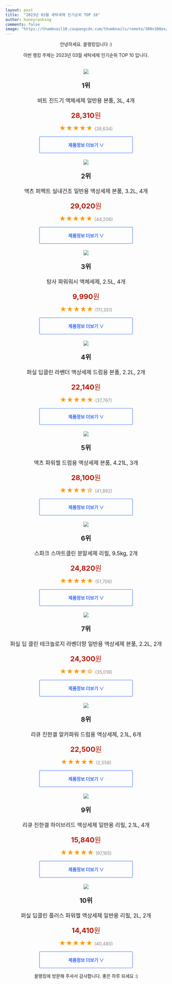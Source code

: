 ```yaml
---
layout: post
title:  "2023년 03월 세탁세제 인기순위 TOP 10"
author: honeyranking
comments: false
image: "https://thumbnail10.coupangcdn.com/thumbnails/remote/300x300ex/image/retail/images/8325081696170603-6a314097-308b-45af-a7d8-a7850fd91e31.jpg"
---
```

<p style="text-align: center;">안녕하세요. 꿀랭킹입니다 :)</p>
<p style="text-align: center;">이번 랭킹 주제는 2023년 03월 세탁세제 인기순위 TOP 10 입니다.</p><center><img src="https://thumbnail10.coupangcdn.com/thumbnails/remote/300x300ex/image/retail/images/8325081696170603-6a314097-308b-45af-a7d8-a7850fd91e31.jpg" style="margin-top:20px" /></center><p style="text-align: center; font-size: 20px"><b>1위</b></p><p style="text-align: center; font-size: 17px">비트 진드기 액체세제 일반용 본품, 3L, 4개</p><p style="text-align: center;"><span style="color: #b61800; font-size: 22px;"><b>28,310</b>원</span></p><p style="text-align: center;"><span style="color: #ff9600; font-size: 20px;">★★★★★ </span><span style="color: #878787;">(38,634)</span></p><center><a href="https://link.coupang.com/a/S3awq"><div style="font-size: 14px; display: inline-block; padding: 15px 90px; color: #346aff; border-radius: 2px; border: 1px solid #346aff; cursor: pointer;"><b>제품정보 더보기 &or;</b></div></a></center><center><img src="https://thumbnail9.coupangcdn.com/thumbnails/remote/300x300ex/image/retail/images/8227067037557223-1827205f-d752-40e9-8a03-32cc09627b53.jpg" style="margin-top:20px" /></center><p style="text-align: center; font-size: 20px"><b>2위</b></p><p style="text-align: center; font-size: 17px">액츠 퍼펙트 실내건조 일반용 액상세제 본품, 3.2L, 4개</p><p style="text-align: center;"><span style="color: #b61800; font-size: 22px;"><b>29,020</b>원</span></p><p style="text-align: center;"><span style="color: #ff9600; font-size: 20px;">★★★★★ </span><span style="color: #878787;">(44,206)</span></p><center><a href="https://link.coupang.com/a/S3awr"><div style="font-size: 14px; display: inline-block; padding: 15px 90px; color: #346aff; border-radius: 2px; border: 1px solid #346aff; cursor: pointer;"><b>제품정보 더보기 &or;</b></div></a></center><center><img src="https://thumbnail10.coupangcdn.com/thumbnails/remote/300x300ex/image/retail/images/7926718187667028-9518888a-a1d7-4d00-8f0c-a58a95b30b1d.jpg" style="margin-top:20px" /></center><p style="text-align: center; font-size: 20px"><b>3위</b></p><p style="text-align: center; font-size: 17px">탐사 파워워시 액체세제, 2.5L, 4개</p><p style="text-align: center;"><span style="color: #b61800; font-size: 22px;"><b>9,990</b>원</span></p><p style="text-align: center;"><span style="color: #ff9600; font-size: 20px;">★★★★★ </span><span style="color: #878787;">(111,351)</span></p><center><a href="https://link.coupang.com/a/S3awt"><div style="font-size: 14px; display: inline-block; padding: 15px 90px; color: #346aff; border-radius: 2px; border: 1px solid #346aff; cursor: pointer;"><b>제품정보 더보기 &or;</b></div></a></center><center><img src="https://thumbnail10.coupangcdn.com/thumbnails/remote/300x300ex/image/retail/images/554735843894633-a38a91c5-1c28-4426-aba8-f776fe571016.jpg" style="margin-top:20px" /></center><p style="text-align: center; font-size: 20px"><b>4위</b></p><p style="text-align: center; font-size: 17px">퍼실 딥클린 라벤더 액상세제 드럼용 본품, 2.2L, 2개</p><p style="text-align: center;"><span style="color: #b61800; font-size: 22px;"><b>22,140</b>원</span></p><p style="text-align: center;"><span style="color: #ff9600; font-size: 20px;">★★★★★ </span><span style="color: #878787;">(37,767)</span></p><center><a href="https://link.coupang.com/a/S3aww"><div style="font-size: 14px; display: inline-block; padding: 15px 90px; color: #346aff; border-radius: 2px; border: 1px solid #346aff; cursor: pointer;"><b>제품정보 더보기 &or;</b></div></a></center><center><img src="https://thumbnail10.coupangcdn.com/thumbnails/remote/300x300ex/image/retail/images/190489450423660-c398bf75-ce9e-4b5d-8865-a9fba90c1eb4.jpg" style="margin-top:20px" /></center><p style="text-align: center; font-size: 20px"><b>5위</b></p><p style="text-align: center; font-size: 17px">액츠 파워젤 드럼용 액상세제 본품, 4.21L, 3개</p><p style="text-align: center;"><span style="color: #b61800; font-size: 22px;"><b>28,100</b>원</span></p><p style="text-align: center;"><span style="color: #ff9600; font-size: 20px;">★★★★☆ </span><span style="color: #878787;">(41,892)</span></p><center><a href="https://link.coupang.com/a/S3awz"><div style="font-size: 14px; display: inline-block; padding: 15px 90px; color: #346aff; border-radius: 2px; border: 1px solid #346aff; cursor: pointer;"><b>제품정보 더보기 &or;</b></div></a></center><center><img src="https://thumbnail9.coupangcdn.com/thumbnails/remote/300x300ex/image/retail/images/1058183446150368-91edf2f7-ca8a-4c5d-8e26-ebd1203e8c09.jpg" style="margin-top:20px" /></center><p style="text-align: center; font-size: 20px"><b>6위</b></p><p style="text-align: center; font-size: 17px">스파크 스마트클린 분말세제 리필, 9.5kg, 2개</p><p style="text-align: center;"><span style="color: #b61800; font-size: 22px;"><b>24,820</b>원</span></p><p style="text-align: center;"><span style="color: #ff9600; font-size: 20px;">★★★★★ </span><span style="color: #878787;">(51,706)</span></p><center><a href="https://link.coupang.com/a/S3awA"><div style="font-size: 14px; display: inline-block; padding: 15px 90px; color: #346aff; border-radius: 2px; border: 1px solid #346aff; cursor: pointer;"><b>제품정보 더보기 &or;</b></div></a></center><center><img src="https://thumbnail7.coupangcdn.com/thumbnails/remote/300x300ex/image/retail/images/1510457863380613-fd5b8e58-e814-4eac-ac51-6fa8d95d5f78.jpg" style="margin-top:20px" /></center><p style="text-align: center; font-size: 20px"><b>7위</b></p><p style="text-align: center; font-size: 17px">퍼실 딥 클린 테크놀로지 라벤더향 일반용 액상세제 본품, 2.2L, 2개</p><p style="text-align: center;"><span style="color: #b61800; font-size: 22px;"><b>24,300</b>원</span></p><p style="text-align: center;"><span style="color: #ff9600; font-size: 20px;">★★★★☆ </span><span style="color: #878787;">(35,018)</span></p><center><a href="https://link.coupang.com/a/S3awB"><div style="font-size: 14px; display: inline-block; padding: 15px 90px; color: #346aff; border-radius: 2px; border: 1px solid #346aff; cursor: pointer;"><b>제품정보 더보기 &or;</b></div></a></center><center><img src="https://thumbnail9.coupangcdn.com/thumbnails/remote/300x300ex/image/retail/images/7364850512722991-121795ce-5996-4d8b-bacf-64c7a2af9077.jpg" style="margin-top:20px" /></center><p style="text-align: center; font-size: 20px"><b>8위</b></p><p style="text-align: center; font-size: 17px">리큐 진한겔 알카파워 드럼용 액상세제, 2.1L, 6개</p><p style="text-align: center;"><span style="color: #b61800; font-size: 22px;"><b>22,500</b>원</span></p><p style="text-align: center;"><span style="color: #ff9600; font-size: 20px;">★★★★★ </span><span style="color: #878787;">(2,558)</span></p><center><a href="https://link.coupang.com/a/S3awC"><div style="font-size: 14px; display: inline-block; padding: 15px 90px; color: #346aff; border-radius: 2px; border: 1px solid #346aff; cursor: pointer;"><b>제품정보 더보기 &or;</b></div></a></center><center><img src="https://thumbnail9.coupangcdn.com/thumbnails/remote/300x300ex/image/retail/images/447656385726346-0209db62-925e-4251-9689-2cb708c06775.jpg" style="margin-top:20px" /></center><p style="text-align: center; font-size: 20px"><b>9위</b></p><p style="text-align: center; font-size: 17px">리큐 진한겔 하이브리드 액상세제 일반용 리필, 2.1L, 4개</p><p style="text-align: center;"><span style="color: #b61800; font-size: 22px;"><b>15,840</b>원</span></p><p style="text-align: center;"><span style="color: #ff9600; font-size: 20px;">★★★★★ </span><span style="color: #878787;">(97,165)</span></p><center><a href="https://link.coupang.com/a/S3awD"><div style="font-size: 14px; display: inline-block; padding: 15px 90px; color: #346aff; border-radius: 2px; border: 1px solid #346aff; cursor: pointer;"><b>제품정보 더보기 &or;</b></div></a></center><center><img src="https://thumbnail6.coupangcdn.com/thumbnails/remote/300x300ex/image/retail/images/8475284793884408-56b18df8-c02a-4745-9006-95da8e72ed3b.jpg" style="margin-top:20px" /></center><p style="text-align: center; font-size: 20px"><b>10위</b></p><p style="text-align: center; font-size: 17px">퍼실 딥클린 플러스 파워젤 액상세제 일반용 리필, 2L, 2개</p><p style="text-align: center;"><span style="color: #b61800; font-size: 22px;"><b>14,410</b>원</span></p><p style="text-align: center;"><span style="color: #ff9600; font-size: 20px;">★★★★★ </span><span style="color: #878787;">(40,480)</span></p><center><a href="https://link.coupang.com/a/S3awE"><div style="font-size: 14px; display: inline-block; padding: 15px 90px; color: #346aff; border-radius: 2px; border: 1px solid #346aff; cursor: pointer;"><b>제품정보 더보기 &or;</b></div></a></center><p style="text-align: center;">꿀랭킹에 방문해 주셔서 감사합니다. 좋은 하루 되세요 :)</p>